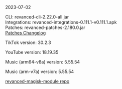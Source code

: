 2023-07-02
  
CLI: revanced-cli-2.22.0-all.jar  
Integrations: revanced-integrations-0.111.1-v0.111.1.apk  
Patches: revanced-patches-2.180.0.jar  
[Patches Changelog](https://github.com/revanced/revanced-patches/releases/tag/v2.180.0)  

TikTok version: 30.2.3  

YouTube version: 18.19.35  

Music (arm64-v8a) version: 5.55.54  

Music (arm-v7a) version: 5.55.54  

[revanced-magisk-module repo](https://github.com/j-hc/revanced-magisk-module)
